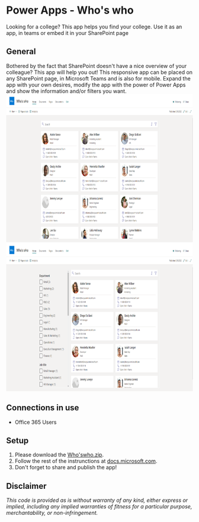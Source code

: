 # Power Apps - Who's who
Looking for a college? This app helps you find your college. Use it as an app, in teams or embed it in your SharePoint page

## General
Bothered by the fact that SharePoint doesn't have a nice overview of your colleague? This app will help you out!
This responsive app can be placed on any SharePoint page, in Microsoft Teams and is also for mobile. Expand the app with your own desires, modify the app with the power of Power Apps and show the information and/or filters you want.
<img src="/AppPreview1.png?raw=true" height="400">
<img src="/AppPreview2.png?raw=true" height="400">
  
## Connections in use
* Office 365 Users

## Setup
1. Please download the [Who'swho.zip](/../../raw/main/Who'swho.zip).
2. Follow the rest of the instrunctions at [docs.microsoft.com](https://docs.microsoft.com/power-apps/maker/canvas-apps/export-import-app#importing-a-canvas-app-package).
3. Don't forget to share and publish the app!

## Disclaimer
*This code is provided as is without warranty of any kind, either express or implied, including any implied warranties of fitness for a particular purpose, merchantability, or non-infringement.*
